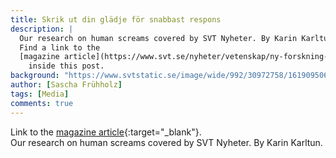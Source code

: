 ```yaml
---
title: Skrik ut din glädje för snabbast respons
description: |
  Our research on human screams covered by SVT Nyheter. By Karin Karltun.
  Find a link to the
  [magazine article](https://www.svt.se/nyheter/vetenskap/ny-forskning-skrik-ut-din-gladje-for-snabbast-respons){:target="_blank"}
    inside this post.
background: "https://www.svtstatic.se/image/wide/992/30972758/1619095061?format=auto"
author: [Sascha Frühholz]
tags: [Media]
comments: true
---
```


Link to the
[magazine article](https://www.svt.se/nyheter/vetenskap/ny-forskning-skrik-ut-din-gladje-for-snabbast-respons){:target="_blank"}.
<br />
Our research on human screams covered by SVT Nyheter. By Karin Karltun.
